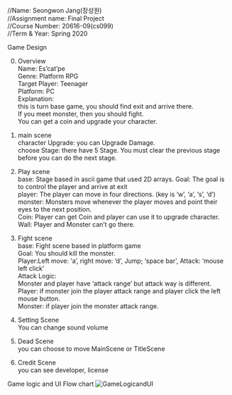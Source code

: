 //Name: Seongwon Jang(장성원)  
//Assignment name: Final Project  
//Course Number: 20616-09(cs099)  
//Term & Year: Spring 2020  
  
  
Game Design  
  
0. Overview  
Name: Es’cat’pe  
Genre: Platform RPG  
Target Player: Teenager  
Platform: PC  
Explanation:   
this is turn base game, you should find exit and arrive there.  
If you meet monster, then you should fight.  
You can get a coin and upgrade your character.  
  
1. main scene    
character Upgrade: you can Upgrade Damage.  
choose Stage: there have 5 Stage. You must clear the previous stage before you can do the next stage.  
  
2. Play scene  
base: Stage based in ascii game that used 2D arrays. 
Goal: The goal is to control the player and arrive at exit  
player: The player can move in four directions. (key is ‘w’, ‘a’, ‘s’, ‘d’)  
monster: Monsters move whenever the player moves and point their eyes to the next position.  
Coin: Player can get Coin and player can use it to upgrade character.  
Wall: Player and Monster can’t go there.  
  
3. Fight scene  
base: Fight scene based in platform game  
Goal: You should kill the monster.  
Player:Left move: ‘a’, right move: ‘d’, Jump; ‘space bar’, Attack: ‘mouse left click’  
Attack Logic:  
Monster and player have ‘attack range’ but attack way is different.  
Player: if monster join the player attack range and player click the left mouse button.  
Monster: if player join the monster attack range.  
  
4. Setting Scene  
You can change sound volume  
  
5. Dead Scene  
you can choose to move MainScene or TitleScene  
  
6. Credit Scene  
you can see developer, license  
  
Game logic and UI Flow chart
![GameLogicandUI](https://user-images.githubusercontent.com/65111263/86619100-e994f400-bff4-11ea-929f-49d95bc618c7.PNG)
